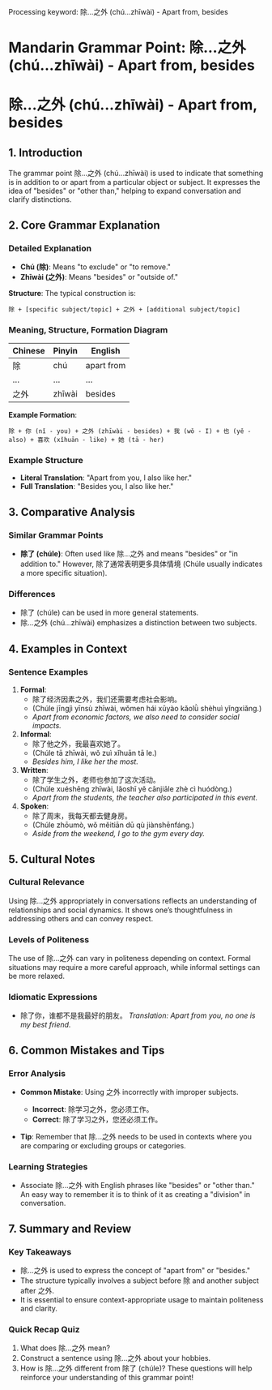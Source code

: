 Processing keyword: 除...之外 (chú...zhīwài) - Apart from, besides
# Mandarin Grammar Point: 除...之外 (chú...zhīwài) - Apart from, besides
# 除...之外 (chú...zhīwài) - Apart from, besides
## 1. Introduction
The grammar point 除...之外 (chú...zhīwài) is used to indicate that something is in addition to or apart from a particular object or subject. It expresses the idea of "besides" or "other than," helping to expand conversation and clarify distinctions.
## 2. Core Grammar Explanation
### Detailed Explanation
- **Chú (除)**: Means "to exclude" or "to remove."
- **Zhīwài (之外)**: Means "besides" or "outside of."
  
**Structure**: The typical construction is:
```
除 + [specific subject/topic] + 之外 + [additional subject/topic]
```
### Meaning, Structure, Formation Diagram
| Chinese          | Pinyin              | English           |
|------------------|---------------------|-------------------|
| 除                 | chú                 | apart from        |
| …                | …                   | …                 |
| 之外               | zhīwài              | besides           |
**Example Formation**:
```
除 + 你 (nǐ - you) + 之外 (zhīwài - besides) + 我 (wǒ - I) + 也 (yě - also) + 喜欢 (xǐhuān - like) + 她 (tā - her)
```
### Example Structure
- **Literal Translation**: "Apart from you, I also like her."
- **Full Translation**: "Besides you, I also like her."
## 3. Comparative Analysis
### Similar Grammar Points
- **除了 (chúle)**: Often used like 除...之外 and means "besides" or "in addition to." However, 除了通常表明更多具体情境 (Chúle usually indicates a more specific situation).
  
### Differences
- 除了 (chúle) can be used in more general statements.
- 除...之外 (chú...zhīwài) emphasizes a distinction between two subjects.
## 4. Examples in Context
### Sentence Examples
1. **Formal**:
   - 除了经济因素之外，我们还需要考虑社会影响。
   - (Chúle jīngjì yīnsù zhīwài, wǒmen hái xūyào kǎolǜ shèhuì yǐngxiǎng.)
   - *Apart from economic factors, we also need to consider social impacts.*
2. **Informal**:
   - 除了他之外，我最喜欢她了。
   - (Chúle tā zhīwài, wǒ zuì xǐhuān tā le.)
   - *Besides him, I like her the most.*
3. **Written**:
   - 除了学生之外，老师也参加了这次活动。
   - (Chúle xuéshēng zhīwài, lǎoshī yě cānjiāle zhè cì huódòng.)
   - *Apart from the students, the teacher also participated in this event.*
4. **Spoken**:
   - 除了周末，我每天都去健身房。
   - (Chúle zhōumò, wǒ měitiān dū qù jiànshēnfáng.)
   - *Aside from the weekend, I go to the gym every day.*
## 5. Cultural Notes
### Cultural Relevance
Using 除…之外 appropriately in conversations reflects an understanding of relationships and social dynamics. It shows one’s thoughtfulness in addressing others and can convey respect.
### Levels of Politeness
The use of 除...之外 can vary in politeness depending on context. Formal situations may require a more careful approach, while informal settings can be more relaxed.
### Idiomatic Expressions
- 除了你，谁都不是我最好的朋友。
*Translation: Apart from you, no one is my best friend.*
## 6. Common Mistakes and Tips
### Error Analysis
- **Common Mistake**: Using 之外 incorrectly with improper subjects.
  - **Incorrect**: 除学习之外，您必须工作。
  - **Correct**: 除了学习之外，您还必须工作。
  
- **Tip**: Remember that 除...之外 needs to be used in contexts where you are comparing or excluding groups or categories.
### Learning Strategies
- Associate 除...之外 with English phrases like "besides" or "other than." An easy way to remember it is to think of it as creating a "division" in conversation.
## 7. Summary and Review
### Key Takeaways
- 除...之外 is used to express the concept of "apart from" or "besides."
- The structure typically involves a subject before 除 and another subject after 之外.
- It is essential to ensure context-appropriate usage to maintain politeness and clarity.
### Quick Recap Quiz
1. What does 除...之外 mean?
2. Construct a sentence using 除...之外 about your hobbies.
3. How is 除...之外 different from 除了 (chúle)?
These questions will help reinforce your understanding of this grammar point!
